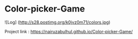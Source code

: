 # Color-picker-Game


![Log] (http://s28.postimg.org/k0jvz0m71/colors.jpg)

Project link : https://nairuzabulhul.github.io/Color-picker-Game/
